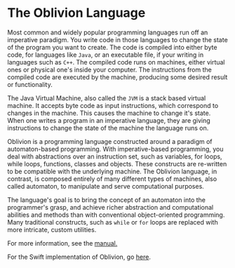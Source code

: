 The Oblivion Language
=======

Most common and widely popular programming languages run off an imperative paradigm. You write code in those languages to change the state of the program you want to create. The code is compiled into either byte code, for languages like `Java`, or an executable file, if your writing in languages such as `C++`. The compiled code runs on machines, either virtual ones or physical one's inside your computer. The instructions from the compiled code are executed by the machine, producing some desired result or functionality.

The Java Virtual Machine, also called the `JVM` is a stack based virtual machine. It accepts byte code as input instructions, which correspond to changes in the machine. This causes the machine to change it's state. When one writes a program in an imperative language, they are giving instructions to change the state of the machine the language runs on.

Oblivion is a programming language constructed around a paradigm of automaton-based programming. With imperative-based programming, you deal with abstractions over an instruction set, such as variables, for loops, while loops, functions, classes and objects. These constructs are re-written to be compatible with the underlying machine. The Oblivion language, in contrast, is composed entirely of many different types of machines, also called automaton, to manipulate and serve computational purposes. 

The language's goal is to bring the concept of an automaton into the programmer's grasp, and achieve richer abstraction and computational abilities and methods than with conventional object-oriented programming. Many traditional constructs, such as `while` or `for` loops are replaced with more intricate, custom utilities. 



For more information, see the [manual.](SUMMARY.md)

For the Swift implementation of Oblivion, go [here](https://github.com/jweinst1/Oblivion).

